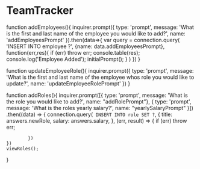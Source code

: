 # TeamTracker





function addEmployees(){
  inquirer.prompt({
    type: 'prompt',
    message: 'What is the first and last name of the employee you would like to add?', 
    name: 'addEmployeesPrompt'
  }).then(data=>{
    var query = connection.query(
      'INSERT INTO employee ?', {name: data.addEmployeesPrompt}, function(err,res){
        if (err) throw err;
          console.table(res);
            console.log('Employee Added');
              initialPrompt();
      }
    )
  })
}

function updateEmployeeRole(){
  inquirer.prompt({
    type: 'prompt',
    message: 'What is the first and last name of the employee whos role you would like to update?',
    name: 'updateEmployeeRolePrompt'
  })
}



function addRoles(){
  inquirer.prompt([{
    type: 'prompt',
    message: 'What is the role you would like to add?',
    name: "addRolePrompt"},
    {
      type: 'prompt',
      message: 'What is the roles yearly salary?',
      name: "yearlySalaryPrompt"
    }])
      .then((data) => {
        connection.query(`
             INSERT INTO role SET ?`,
            {
                title: answers.newRole,
                salary: answers.salary,
            },
            (err, result) => {
                if (err) throw err;
                  

            })
    })
    viewRoles();
}
